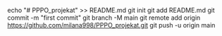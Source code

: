 echo "# PPPO_projekat" >> README.md
git init
git add README.md
git commit -m "first commit"
git branch -M main
git remote add origin https://github.com/milana998/PPPO_projekat.git
git push -u origin main
